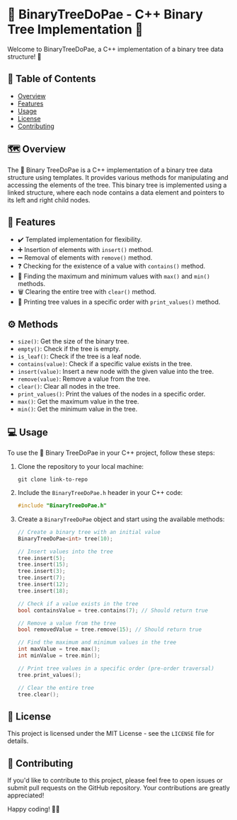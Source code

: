 # 🌲 BinaryTreeDoPae - C++ Binary Tree Implementation 🌲

Welcome to BinaryTreeDoPae, a C++ implementation of a binary tree data structure! 🚀

## 📝 Table of Contents

- [Overview](#🗺️%20Overview)
- [Features](#🌟%20Features)
- [Usage](#💻%20Usage)
- [License](#📜%20License)
- [Contributing](#🤝%20Contributing)

## 🗺️ Overview

The 🌳 Binary TreeDoPae is a C++ implementation of a binary tree data structure using templates. It provides various methods for manipulating and accessing the elements of the tree. This binary tree is implemented using a linked structure, where each node contains a data element and pointers to its left and right child nodes.

## 🌟 Features

- ✔️ Templated implementation for flexibility.
- ➕ Insertion of elements with `insert()` method.
- ➖ Removal of elements with `remove()` method.
- ❓ Checking for the existence of a value with `contains()` method.
- 📏 Finding the maximum and minimum values with `max()` and `min()` methods.
- 🗑️ Clearing the entire tree with `clear()` method.
- 📜 Printing tree values in a specific order with `print_values()` method.

## ⚙️ Methods

- `size()`: Get the size of the binary tree.
- `empty()`: Check if the tree is empty.
- `is_leaf()`: Check if the tree is a leaf node.
- `contains(value)`: Check if a specific value exists in the tree.
- `insert(value)`: Insert a new node with the given value into the tree.
- `remove(value)`: Remove a value from the tree.
- `clear()`: Clear all nodes in the tree.
- `print_values()`: Print the values of the nodes in a specific order.
- `max()`: Get the maximum value in the tree.
- `min()`: Get the minimum value in the tree.

## 💻 Usage

To use the 🌳 Binary TreeDoPae in your C++ project, follow these steps:

1. Clone the repository to your local machine:

   ```shell
   git clone link-to-repo
   ```

2. Include the `BinaryTreeDoPae.h` header in your C++ code:

   ```cpp
   #include "BinaryTreeDoPae.h"
   ```

3. Create a `BinaryTreeDoPae` object and start using the available methods:

   ```cpp
   // Create a binary tree with an initial value
   BinaryTreeDoPae<int> tree(10);

   // Insert values into the tree
   tree.insert(5);
   tree.insert(15);
   tree.insert(3);
   tree.insert(7);
   tree.insert(12);
   tree.insert(18);

   // Check if a value exists in the tree
   bool containsValue = tree.contains(7); // Should return true

   // Remove a value from the tree
   bool removedValue = tree.remove(15); // Should return true

   // Find the maximum and minimum values in the tree
   int maxValue = tree.max();
   int minValue = tree.min();

   // Print tree values in a specific order (pre-order traversal)
   tree.print_values();

   // Clear the entire tree
   tree.clear();

    ```

## 📜 License

This project is licensed under the MIT License - see the `LICENSE` file for details.

## 🤝 Contributing

If you'd like to contribute to this project, please feel free to open issues or submit pull requests on the GitHub repository. Your contributions are greatly appreciated!

Happy coding! 🌲🍂
